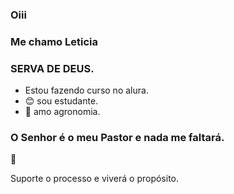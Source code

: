 ### Oiii

### Me chamo Leticia

### SERVA DE DEUS.

- Estou fazendo curso no alura.
- 😊 sou estudante.
- 🌱 amo agronomia.

### O Senhor é o meu Pastor e nada me faltará.
🙏

Suporte o processo e viverá o propósito.
